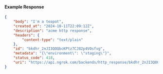 <!-- Code generated for API Clients. DO NOT EDIT. -->

#### Example Response

```json
{
	"body": "I'm a teapot",
	"created_at": "2024-10-11T22:09:12Z",
	"description": "acme http response",
	"headers": {
		"content-type": "text/plain"
	},
	"id": "bkdhr_2nJI3QOQbcKPtz7CJ82p4VOsfvg",
	"metadata": "{\"environment\": \"staging\"}",
	"status_code": 418,
	"uri": "https://api.ngrok.com/backends/http_response/bkdhr_2nJI3QOQbcKPtz7CJ82p4VOsfvg"
}
```
